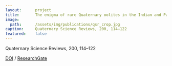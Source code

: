 ```yaml
---
layout:      project
title:       The enigma of rare Quaternary oolites in the Indian and Pacific Oceans - A result of global oceanographic physicochemical conditions or a sampling bias?
image:
  path:      /assets/img/publications/qsr_crop.jpg
caption:     Quaternary Science Reviews, 200, 114–122
featured:    false
---
```


Quaternary Science Reviews, 200, 114–122

<a href="https://doi.org/10.1016/j.quascirev.2018.09.028" target="_blank">DOI</a> / <a href="https://www.researchgate.net/publication/328272372_The_enigma_of_rare_Quaternary_oolites_in_the_Indian_and_Pacific_Oceans_A_result_of_global_oceanographic_physicochemical_conditions_or_a_sampling_bias" target="_blank">ResearchGate</a>